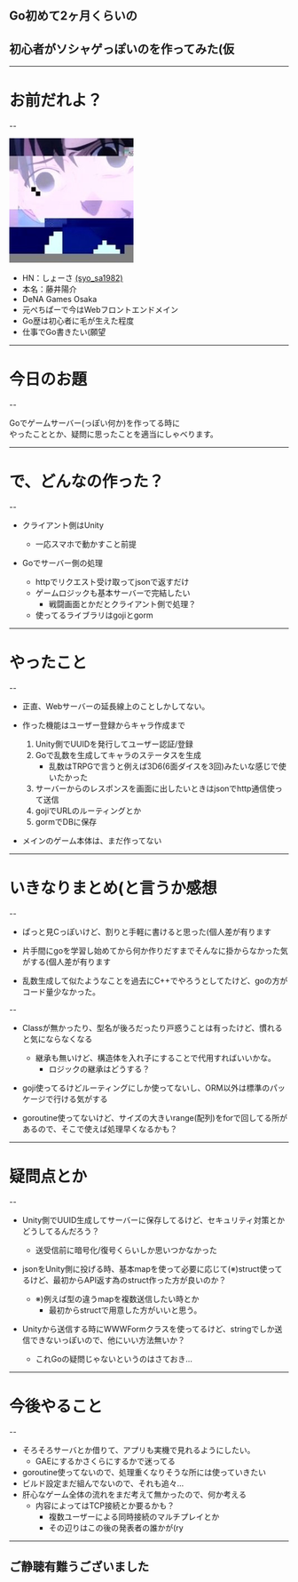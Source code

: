 ## Go初めて2ヶ月くらいの  
## 初心者がソシャゲっぽいのを作ってみた(仮

---

# お前だれよ？

--

![俺だよ](images/profile.jpg "俺だよ")

* HN：しょーさ [(syo_sa1982)](http://twitter.com/syo_sa1982)
* 本名：藤井陽介
* DeNA Games Osaka
* 元ぺちぱーで今はWebフロントエンドメイン
* Go歴は初心者に毛が生えた程度
* 仕事でGo書きたい(願望

---

# 今日のお題

--

Goでゲームサーバー(っぽい何か)を作ってる時に    
やったこととか、疑問に思ったことを適当にしゃべります。

---

# で、どんなの作った？

--

* クライアント側はUnity
    * 一応スマホで動かすこと前提
    
* Goでサーバー側の処理
    * httpでリクエスト受け取ってjsonで返すだけ
    * ゲームロジックも基本サーバーで完結したい
        * 戦闘画面とかだとクライアント側で処理？
    * 使ってるライブラリはgojiとgorm
    
---

# やったこと

--

* 正直、Webサーバーの延長線上のことしかしてない。

* 作った機能はユーザー登録からキャラ作成まで
    1. Unity側でUUIDを発行してユーザー認証/登録
    1. Goで乱数を生成してキャラのステータスを生成
        * 乱数はTRPGで言うと例えば3D6(6面ダイスを3回)みたいな感じで使いたかった
    1. サーバーからのレスポンスを画面に出したいときはjsonでhttp通信使って送信
    1. gojiでURLのルーティングとか
    1. gormでDBに保存

* メインのゲーム本体は、まだ作ってない

---

# いきなりまとめ(と言うか感想

--

* ぱっと見Cっぽいけど、割りと手軽に書けると思った(個人差が有ります

* 片手間にgoを学習し始めてから何か作りだすまでそんなに掛からなかった気がする(個人差が有ります

* 乱数生成して似たようなことを過去にC++でやろうとしてたけど、goの方がコード量少なかった。

--

* Classが無かったり、型名が後ろだったり戸惑うことは有ったけど、慣れると気にならなくなる
    * 継承も無いけど、構造体を入れ子にすることで代用すればいいかな。
        * ロジックの継承はどうする？

* goji使ってるけどルーティングにしか使ってないし、ORM以外は標準のパッケージで行ける気がする

* goroutine使ってないけど、サイズの大きいrange(配列)をforで回してる所があるので、そこで使えば処理早くなるかも？

---

# 疑問点とか

--

* Unity側でUUID生成してサーバーに保存してるけど、セキュリティ対策とかどうしてるんだろう？
    * 送受信前に暗号化/復号くらいしか思いつかなかった
    
* jsonをUnity側に投げる時、基本mapを使って必要に応じて(※)struct使ってるけど、最初からAPI返す為のstruct作った方が良いのか？
    * ※)例えば型の違うmapを複数送信したい時とか
        * 最初からstructで用意した方がいいと思う。
      
* Unityから送信する時にWWWFormクラスを使ってるけど、stringでしか送信できないっぽいので、他にいい方法無いか？
    * これGoの疑問じゃないというのはさておき…

---

# 今後やること

--

* そろそろサーバとか借りて、アプリも実機で見れるようにしたい。
    * GAEにするかさくらにするかで迷ってる
* goroutine使ってないので、処理重くなりそうな所には使っていきたい
* ビルド設定まだ組んでないので、それも追々…
* 肝心なゲーム全体の流れをまだ考えて無かったので、何か考える
    * 内容によってはTCP接続とか要るかも？
        * 複数ユーザーによる同時接続のマルチプレイとか
        * その辺りはこの後の発表者の誰かが(ry
---

## ご静聴有難うございました


